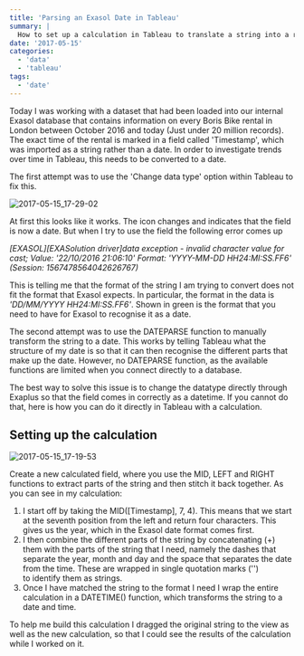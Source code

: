 ```yaml
---
title: 'Parsing an Exasol Date in Tableau'
summary: |
  How to set up a calculation in Tableau to translate a string into a recognised date for Exasol. 
date: '2017-05-15'
categories:
  - 'data'
  - 'tableau'
tags:
  - 'date'
---
```


Today I was working with a dataset that had been loaded into our internal Exasol database that contains information on every Boris Bike rental in London between October 2016 and today (Just under 20 million records). The exact time of the rental is marked in a field called 'Timestamp', which was imported as a string rather than a date. In order to investigate trends over time in Tableau, this needs to be converted to a date. 

The first attempt was to use the 'Change data type' option within Tableau to fix this.

![2017-05-15_17-29-02](https://nalediholly.files.wordpress.com/2017/05/2017-05-15_17-29-02.png)

At first this looks like it works. The icon changes and indicates that the field is now a date. But when I try to use the field the following error comes up

_\[EXASOL\]\[EXASolution driver\]data exception - invalid character value for cast; Value: <span class="text-yellow-500 font-bold">'22/10/2016 21:06:10'</span> Format: <span class="text-green-500 font-bold">'YYYY-MM-DD HH24:MI:SS.FF6'</span> (Session: 1567478564042626767)_

This is telling me that the format of the string I am trying to convert does not fit the format that Exasol expects. In particular, the format in the data is <span class="text-yellow-500 font-bold">_'DD/MM/YYYY HH24:MI:SS.FF6'_</span>. Shown in <span class="text-green-500 font-bold">green</span> is the format that you need to have for Exasol to recognise it as a date.

The second attempt was to use the DATEPARSE function to manually transform the string to a date. This works by telling Tableau what the structure of my date is so that it can then recognise the different parts that make up the date. However, no DATEPARSE function, as the available functions are limited when you connect directly to a database.

The best way to solve this issue is to change the datatype directly through Exaplus so that the field comes in correctly as a datetime. If you cannot do that, here is how you can do it directly in Tableau with a calculation.

## Setting up the calculation

![2017-05-15_17-19-53](https://nalediholly.files.wordpress.com/2017/05/2017-05-15_17-19-531.png)

Create a new calculated field, where you use the MID, LEFT and RIGHT functions to extract parts of the string and then stitch it back together. As you can see in my calculation: 
1. I start off by taking the MID(\[Timestamp\], 7, 4). This means that we start at the seventh position from the left and return four characters. This gives us the year, which in the Exasol date format comes first. 
2. I then combine the different parts of the string by concatenating (+) them with the parts of the string that I need, namely the dashes that separate the year, month and day and the space that separates the date from the time. These are wrapped in single quotation marks ('') to identify them as strings.
3. Once I have matched the string to the format I need I wrap the entire calculation in a DATETIME() function, which transforms the string to a date and time.

To help me build this calculation I dragged the original string to the view as well as the new calculation, so that I could see the results of the calculation while I worked on it.
